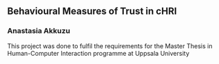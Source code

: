 ## Behavioural Measures of Trust in cHRI
### Anastasia Akkuzu

This project was done to fulfil the requirements for the Master Thesis in Human-Computer Interaction programme at Uppsala University

